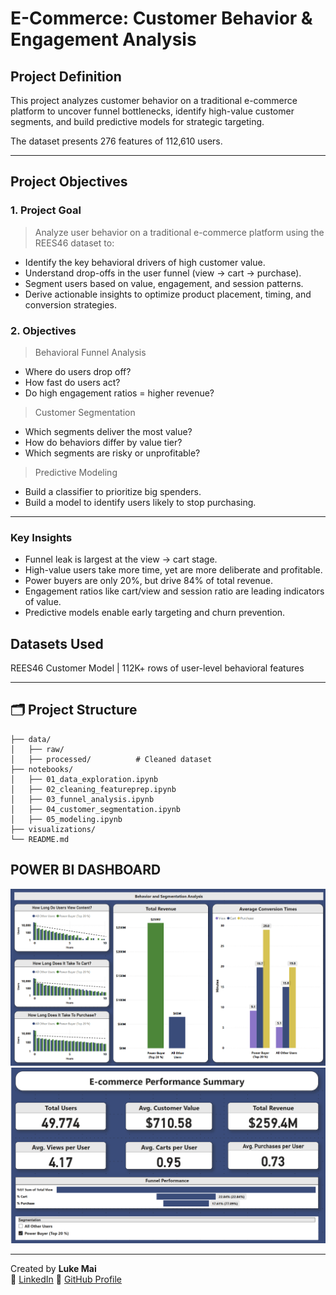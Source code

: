 # E-Commerce: Customer Behavior & Engagement Analysis

## Project Definition

This project analyzes customer behavior on a traditional e-commerce platform to uncover funnel bottlenecks, identify high-value customer segments, and build predictive models for strategic targeting.

The dataset presents 276 features of 112,610 users.

---

## Project Objectives

### 1. Project Goal
> Analyze user behavior on a traditional e-commerce platform using the REES46 dataset to:
- Identify the key behavioral drivers of high customer value.
- Understand drop-offs in the user funnel (view → cart → purchase).
- Segment users based on value, engagement, and session patterns.
- Derive actionable insights to optimize product placement, timing, and conversion strategies.

### 2. Objectives
> Behavioral Funnel Analysis
- Where do users drop off?
- How fast do users act?
- Do high engagement ratios = higher revenue?

> Customer Segmentation
- Which segments deliver the most value?
- How do behaviors differ by value tier?
- Which segments are risky or unprofitable?

> Predictive Modeling
- Build a classifier to prioritize big spenders.
- Build a model to identify users likely to stop purchasing.

---

### Key Insights
- Funnel leak is largest at the view → cart stage.
- High-value users take more time, yet are more deliberate and profitable.
- Power buyers are only 20%, but drive 84% of total revenue.
- Engagement ratios like cart/view and session ratio are leading indicators of value.
- Predictive models enable early targeting and churn prevention.


## Datasets Used

REES46 Customer Model | 112K+ rows of user-level behavioral features 

---


## 🗂️ Project Structure
```E-Commerce: Customer Behavior & Engagement Analysis/
├── data/
│   ├── raw/               
│   ├── processed/          # Cleaned dataset
├── notebooks/
│   ├── 01_data_exploration.ipynb      
│   ├── 02_cleaning_featureprep.ipynb  
│   ├── 03_funnel_analysis.ipynb        
│   ├── 04_customer_segmentation.ipynb 
│   ├── 05_modeling.ipynb
├── visualizations/ 
└── README.md
```
## POWER BI DASHBOARD
![Segmentation & Behavior Analysis](visualizations/Segmentation%20%26%20Behavior%20Analysis.png)
![Executive Summary](visualizations/Executive%20Summary.png)

---

Created by **Luke Mai**  
🔗 [LinkedIn](https://www.linkedin.com/in/lukemai)
📂 [GitHub Profile](https://github.com/mrluke269)

